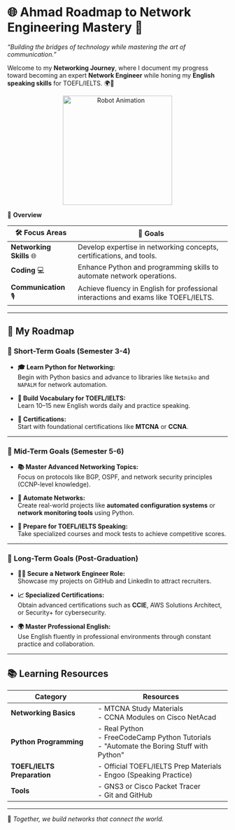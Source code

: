 # 🌐 **Ahmad Roadmap to Network Engineering Mastery** 🚀

 *“Building the bridges of technology while mastering the art of communication.”*  

Welcome to my **Networking Journey**, where I document my progress toward becoming an expert **Network Engineer** while honing my **English speaking skills** for TOEFL/IELTS. 🌍📶  

<p align="center">
<img src="https://i.giphy.com/media/v1.Y2lkPTc5MGI3NjExNnVrMXVlZGJvcjhmZWk4dDAyZ2xicTNnY3FzczZnbXp2dTllbjloayZlcD12MV9pbnRlcm5hbF9naWZfYnlfaWQmY3Q9Zw/f03np8FngnDDweFsCR/giphy.gif" alt="Robot Animation" width="250" />
<p
---

## 🧭 **Overview**  

| 🛠️ **Focus Areas** | 🌟 **Goals**                                                                                          |
|---------------------|-----------------------------------------------------------------------------------------------------|
| **Networking Skills** 🌐 | Develop expertise in networking concepts, certifications, and tools.                              |
| **Coding** 💻         | Enhance Python and programming skills to automate network operations.                              |
| **Communication** 🎙️ | Achieve fluency in English for professional interactions and exams like TOEFL/IELTS.                |

---

## 🎯 **My Roadmap**  

### 📌 **Short-Term Goals (Semester 3-4)**  
- **🎓 Learn Python for Networking:**  
  Begin with Python basics and advance to libraries like `Netmiko` and `NAPALM` for network automation.  

- **📘 Build Vocabulary for TOEFL/IELTS:**  
  Learn 10–15 new English words daily and practice speaking.  

- **📜 Certifications:**  
  Start with foundational certifications like **MTCNA** or **CCNA**.
  
---

### 📌 **Mid-Term Goals (Semester 5-6)**  
- **📚 Master Advanced Networking Topics:**  
  Focus on protocols like BGP, OSPF, and network security principles (CCNP-level knowledge).  

- **🤖 Automate Networks:**  
  Create real-world projects like **automated configuration systems** or **network monitoring tools** using Python.  

- **🎤 Prepare for TOEFL/IELTS Speaking:**  
  Take specialized courses and mock tests to achieve competitive scores.  

---

### 📌 **Long-Term Goals (Post-Graduation)**  
- **👨‍💻 Secure a Network Engineer Role:**  
  Showcase my projects on GitHub and LinkedIn to attract recruiters.  

- **📈 Specialized Certifications:**  
  Obtain advanced certifications such as **CCIE**, AWS Solutions Architect, or Security+ for cybersecurity.  

- **🌍 Master Professional English:**  
  Use English fluently in professional environments through constant practice and collaboration.

---

## 📚 **Learning Resources**

| **Category**              | **Resources**                                                                                   |
|---------------------------|-------------------------------------------------------------------------------------------------|
| **Networking Basics**     | - MTCNA Study Materials <br> - CCNA Modules on Cisco NetAcad                                    |
| **Python Programming**    | - Real Python <br> - FreeCodeCamp Python Tutorials <br> - "Automate the Boring Stuff with Python" |
| **TOEFL/IELTS Preparation** | - Official TOEFL/IELTS Prep Materials <br> - Engoo (Speaking Practice)                        |
| **Tools**                 | - GNS3 or Cisco Packet Tracer <br> - Git and GitHub                                             |
---
  🚀 *Together, we build networks that connect the world.*  

